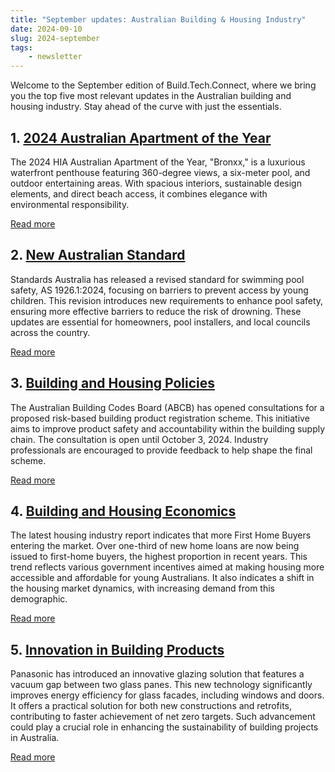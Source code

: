```yaml
---
title: "September updates: Australian Building & Housing Industry"
date: 2024-09-10
slug: 2024-september
tags:
    - newsletter
---
```


Welcome to the September edition of Build.Tech.Connect, where we bring you the top five most relevant updates in the Australian building and housing industry. Stay ahead of the curve with just the essentials.

## 1. [2024 Australian Apartment of the Year](https://hia.com.au/awards-and-events/australian-housing-awards/2024-australian-housing-award-winners/2024-hia-australian-apartment-of-the-year/2024-hia-australian-apartment-of-the-year)

The 2024 HIA Australian Apartment of the Year, "Bronxx," is a luxurious waterfront penthouse featuring 360-degree views, a six-meter pool, and outdoor entertaining areas. With spacious interiors, sustainable design elements, and direct beach access, it combines elegance with environmental responsibility.

[Read more](https://hia.com.au/awards-and-events/australian-housing-awards/2024-australian-housing-award-winners/2024-hia-australian-apartment-of-the-year/2024-hia-australian-apartment-of-the-year)

## 2. [New Australian Standard](https://www.standards.org.au/news/safeguarding-young-swimmers-revised-swimming-pool-standard)

Standards Australia has released a revised standard for swimming pool safety, AS 1926.1:2024, focusing on barriers to prevent access by young children. This revision introduces new requirements to enhance pool safety, ensuring more effective barriers to reduce the risk of drowning. These updates are essential for homeowners, pool installers, and local councils across the country. 

[Read more](https://www.standards.org.au/news/safeguarding-young-swimmers-revised-swimming-pool-standard)

## 3. [Building and Housing Policies](https://www.abcb.gov.au/news/2024/consultation-open-proposed-risk-based-building-product-registration-scheme)
The Australian Building Codes Board (ABCB) has opened consultations for a proposed risk-based building product registration scheme. This initiative aims to improve product safety and accountability within the building supply chain. The consultation is open until October 3, 2024. Industry professionals are encouraged to provide feedback to help shape the final scheme.

[Read more](https://www.abcb.gov.au/news/2024/consultation-open-proposed-risk-based-building-product-registration-scheme)

## 4. [Building and Housing Economics](https://hia.com.au/our-industry/newsroom/economic-research-and-forecasting/2024/09/more-than-one-in-three-loans-issued-to-first-home-buyers)

The latest housing industry report indicates that more First Home Buyers entering the market. Over one-third of new home loans are now being issued to first-home buyers, the highest proportion in recent years. This trend reflects various government incentives aimed at making housing more accessible and affordable for young Australians. It also indicates a shift in the housing market dynamics, with increasing demand from this demographic. 

[Read more](https://hia.com.au/our-industry/newsroom/economic-research-and-forecasting/2024/09/more-than-one-in-three-loans-issued-to-first-home-buyers)

## 5. [Innovation in Building Products](https://news.panasonic.com/global/press/en191212-2) 

Panasonic has introduced an innovative glazing solution that features a vacuum gap between two glass panes. This new technology significantly improves energy efficiency for glass facades, including windows and doors. It offers a practical solution for both new constructions and retrofits, contributing to faster achievement of net zero targets. Such advancement could play a crucial role in enhancing the sustainability of building projects in Australia.

[Read more](https://news.panasonic.com/global/press/en191212-2) 


